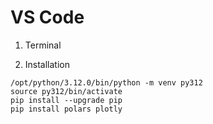 

# VS Code

1. Terminal

2. Installation 

  ```
  /opt/python/3.12.0/bin/python -m venv py312
  source py312/bin/activate
  pip install --upgrade pip 
  pip install polars plotly
  ```
